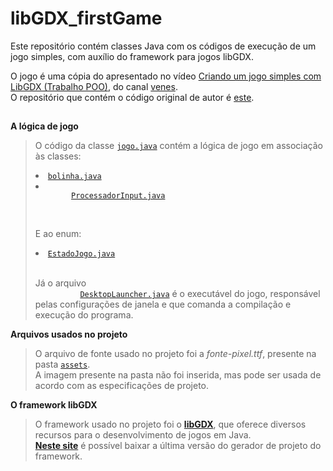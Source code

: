 <h1 align="left">
  libGDX_firstGame
</h1>
<p>Este repositório contém classes Java com os códigos de execução de um jogo simples, com auxílio do framework para jogos libGDX.</p>
<p>
  O jogo é uma cópia do apresentado no vídeo 
  <a href="https://www.youtube.com/watch?v=hrWH0v7urb4">Criando um jogo simples com LibGDX (Trabalho POO)</a>, 
  do canal <a href="https://www.youtube.com/user/deadvitor">venes</a>.
  <br/>
  O repositório que contém o código original de autor é <a href="https://github.com/BikutaDesu/Video-Tutorial-LibGDX">este</a>.
</p>

<div align="left">

  <h2></h2>
  <section>
    <p><b>A lógica de jogo</b></p>
    <blockquote>
      <p>
        O código da classe <code><a href="https://github.com/luc-gh/libGDX_firstGame/blob/master/core/src/com/mygdx/jogo/jogo.java">jogo.java</a></code>
        contém a lógica de jogo em associação às classes:
        <li><code><a href="https://github.com/luc-gh/libGDX_firstGame/blob/master/core/src/com/mygdx/jogo/bolinha.java">bolinha.java</a></code></li>
        <li><code>
        <a href="https://github.com/luc-gh/libGDX_firstGame/blob/master/core/src/com/mygdx/jogo/ProcessadorInput.java">ProcessadorInput.java</a>
        </code></li><br/>
        <p>E ao enum:</p>
        <li><code><a href="https://github.com/luc-gh/libGDX_firstGame/blob/master/core/src/com/mygdx/jogo/EstadoJogo.java">EstadoJogo.java</a></code></li>
        <br/>
        <p>
          Já o arquivo 
          <code>
          <a href="https://github.com/luc-gh/libGDX_firstGame/blob/master/desktop/src/com/mygdx/jogo/DesktopLauncher.java">DesktopLauncher.java</a></code> 
          é o executável do jogo, responsável pelas configurações de janela e que comanda a compilação e execução do programa.
        </p>
      </p>
    </blockquote>
  </section>
  <section>
    <p><b>Arquivos usados no projeto</b></p>
    <blockquote>
      <p>
        O arquivo de fonte usado no projeto foi a <i>fonte-pixel.ttf</i>, presente na pasta 
        <code><a href="https://github.com/luc-gh/libGDX_firstGame/tree/master/assets">assets</a></code>.<br/>
        A imagem presente na pasta não foi inserida, mas pode ser usada de acordo com as especificações de projeto.
      </p>
    </blockquote>
  </section>
  <section>
    <p><b>O framework libGDX</b></p>
    <blockquote>
      <p>
        O framework usado no projeto foi o <a href="https://github.com/libgdx/libgdx"><b>libGDX</b></a>, que oferece diversos recursos para
        o desenvolvimento de jogos em Java.<br/>
        <b><a href="https://github.com/luc-gh/libGDX_firstGame/blob/master/gdx-setup.jar">Neste site</a></b> é possível baixar a última versão
        do gerador de projeto do framework.
      </p>
    </blockquote>
  </section>
</div>

